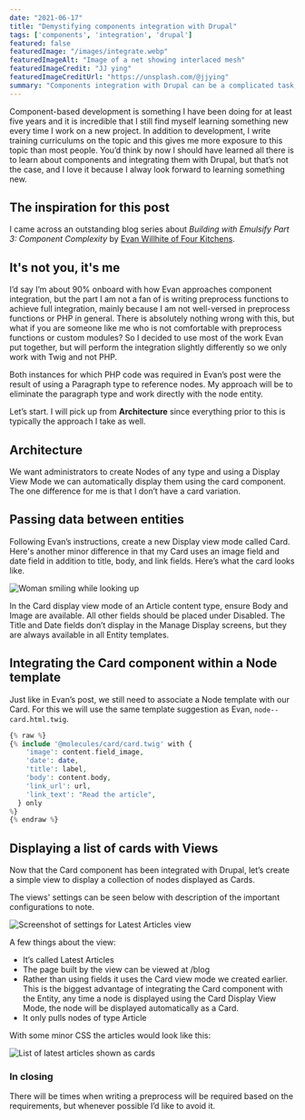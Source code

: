 ```yaml
---
date: "2021-06-17"
title: "Demystifying components integration with Drupal"
tags: ['components', 'integration', 'drupal']
featured: false
featuredImage: "/images/integrate.webp"
featuredImageAlt: "Image of a net showing interlaced mesh"
featuredImageCredit: "JJ ying"
featuredImageCreditUrl: "https://unsplash.com/@jjying"
summary: "Components integration with Drupal can be a complicated task, but there are also ways in which this task can be simplified.  This post shows you how."
---
```

Component-based development is something I have been doing for at least five years and it is incredible that I still find myself learning something new every time I work on a new project.  In addition to development, I write training curriculums on the topic and this gives me more exposure to this topic than most people.  You’d think by now I should have learned all there is to learn about components and integrating them with Drupal, but that’s not the case, and I love it because I alway look forward to learning something new.

## The inspiration for this post

I came across an outstanding blog series about _Building with Emulsify Part 3: Component Complexity_ by [Evan Willhite of Four Kitchens](https://www.fourkitchens.com/blog/development/building-emulsify-part-3-component-complexity/).

## It's not you, it's me

I’d say I’m about 90% onboard with how Evan approaches component integration, but the part I am not a fan of is writing preprocess functions to achieve full integration, mainly because I am not well-versed in preprocess functions or PHP in general. There is absolutely nothing wrong with this, but what if you are someone like me who is not comfortable with preprocess functions or custom modules?  So I decided to use most of the work Evan put together, but will perform the integration slightly differently so we only work with Twig and not PHP.

Both instances for which PHP code was required in Evan’s post were the result of using a Paragraph type to reference nodes.  My approach will be to eliminate the paragraph type and work directly with the node entity.

Let’s start.  I will pick up from **Architecture** since everything prior to this is typically the approach I take as well.

## Architecture

We want administrators to create Nodes of any type and using a Display View Mode we can automatically display them using the card component.  The one difference for me is that I don’t have a card variation.

## Passing data between entities

Following Evan’s instructions, create a new Display view mode called Card.  Here's another minor difference in that my Card uses an image field and date field in addition to title, body, and link fields.  Here’s what the card looks like.

<img style="display:inline" src="/images/card.png" alt="Woman smiling while looking up" />

In the Card display view mode of an Article content type, ensure Body and Image are available.  All other fields should be placed under Disabled.  The Title and Date fields don’t display in the Manage Display screens, but they are always available in all Entity templates.

## Integrating the Card component within a Node template

Just like in Evan’s post, we still need to associate a Node template with our Card.  For this we will use the same template suggestion as Evan, `node--card.html.twig`.

```php
{% raw %}
{% include '@molecules/card/card.twig' with {
    'image': content.field_image,
    'date': date,
    'title': label,
    'body': content.body,
    'link_url': url,
    'link_text': "Read the article",
  } only
%}
{% endraw %}
```

## Displaying a list of cards with Views

Now that the Card component has been integrated with Drupal, let’s create a simple view to display a collection of nodes displayed as Cards.

The views' settings can be seen below with description of the important configurations to note.

<img style="display:inline" src="/images/view.png" alt="Screenshot of settings for Latest Articles view" />

A few things about the view:

* It’s called Latest Articles
* The page built by the view can be viewed at /blog
* Rather than using fields it uses the Card view mode we created earlier.  This is the biggest advantage of integrating the Card component with the Entity, any time a node is displayed using the Card Display View Mode, the node will be displayed automatically as a Card.
* It only pulls nodes of type Article

With some minor CSS the articles would look like this:

<img style="display:inline" src="/images/latestarticles.png" alt="List of latest articles shown as cards" />

### In closing

There will be times when writing a preprocess will be required based on the requirements, but whenever possible I’d like to avoid it.
